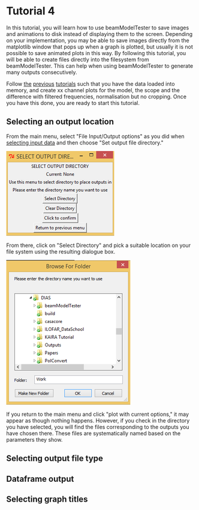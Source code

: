 # Tutorial 4

In this tutorial, you will learn how to use beamModelTester to save images and animations to disk instead of displaying them to the screen.  Depending on your implementation, you may be able to save images directly from the matplotlib window that pops up when a graph is plotted, but usually it is not possible to save animated plots in this way.  By following this tutorial, you will be able to create files directly into the filesystem from beamModelTester.  This can help when using beamModelTester to generate many outputs consecutively.

Follow [the](/tutorial_1.md) [previous](/tutorial_2.md) [tutorials](/tutorial_3.md) such that you have the data loaded into memory, and create xx channel plots for the model, the scope and the difference with filtered frequencies, normalisation but no cropping.  Once you have this done, you are ready to start this tutorial.

## Selecting an output location

From the main menu, select "File Input/Output options" as you did when [selecting input data](/tutorial_1.md#select-the-input-data) and then choose "Set output file directory."

![Output menu](/images/interactive_snips/gicm_6_4_FileIO_out_menu.PNG)

From there, click on "Select Directory" and pick a suitable location on your file system using the resulting dialogue box.

![Output dialogue](/images/interactive_snips/gicm_6_4_1_FileIO_out_select_menu.PNG)

If you return to the main menu and click "plot with current options," it may appear as though nothing happens.  However, if you check in the directory you have selected, you will find the files corresponding to the outputs you have chosen there.  These files are systematically named based on the parameters they show.
## Selecting output file type
## Dataframe output
## Selecting graph titles

